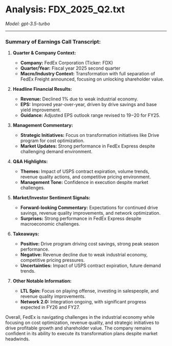 # Analysis: FDX_2025_Q2.txt

*Model: gpt-3.5-turbo*

---

### Summary of Earnings Call Transcript:

1. **Quarter & Company Context:**
   - **Company:** FedEx Corporation (Ticker: FDX)
   - **Quarter/Year:** Fiscal year 2025 second quarter
   - **Macro/Industry Context:** Transformation with full separation of FedEx Freight announced, focusing on unlocking shareholder value.

2. **Headline Financial Results:**
   - **Revenue:** Declined 1% due to weak industrial economy.
   - **EPS:** Improved year-over-year, driven by drive savings and base yield improvement.
   - **Guidance:** Adjusted EPS outlook range revised to $19-$20 for FY25.

3. **Management Commentary:**
   - **Strategic Initiatives:** Focus on transformation initiatives like Drive program for cost optimization.
   - **Market Updates:** Strong performance in FedEx Express despite challenging demand environment.

4. **Q&A Highlights:**
   - **Themes:** Impact of USPS contract expiration, volume trends, revenue quality actions, and competitive pricing environment.
   - **Management Tone:** Confidence in execution despite market challenges.

5. **Market/Investor Sentiment Signals:**
   - **Forward-looking Commentary:** Expectations for continued drive savings, revenue quality improvements, and network optimization.
   - **Surprises:** Strong performance in FedEx Express despite macroeconomic challenges.

6. **Takeaways:**
   - **Positive:** Drive program driving cost savings, strong peak season performance.
   - **Negative:** Revenue decline due to weak industrial economy, competitive pricing pressures.
   - **Uncertainties:** Impact of USPS contract expiration, future demand trends.

7. **Other Notable Information:**
   - **LTL Spin:** Focus on playing offense, investing in salespeople, and revenue quality improvements.
   - **Network 2.0:** Integration ongoing, with significant progress expected in FY26 and FY27.

Overall, FedEx is navigating challenges in the industrial economy while focusing on cost optimization, revenue quality, and strategic initiatives to drive profitable growth and shareholder value. The company remains confident in its ability to execute its transformation plans despite market headwinds.